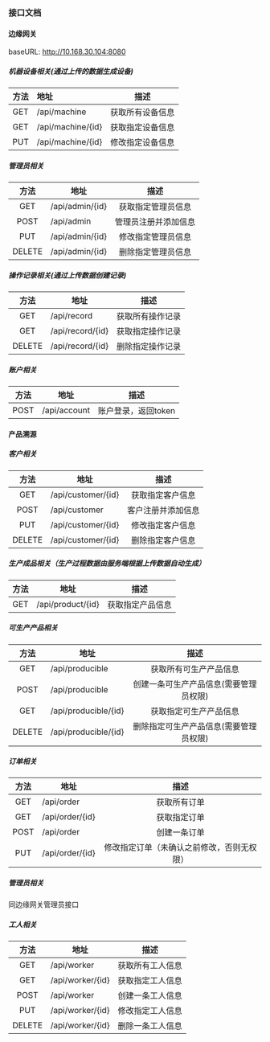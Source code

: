 ### 接口文档

#### 边缘网关

baseURL: http://10.168.30.104:8080

##### 机器设备相关(通过上传的数据生成设备)

| 方法 | 地址              |       描述       |
| :--: | :---------------- | :--------------: |
| GET  | /api/machine      | 获取所有设备信息 |
| GET  | /api/machine/{id} | 获取指定设备信息 |
| PUT  | /api/machine/{id} | 修改指定设备信息 |

##### 管理员相关

|  方法  | 地址            |         描述         |
| :----: | --------------- | :------------------: |
|  GET   | /api/admin/{id} |  获取指定管理员信息  |
|  POST  | /api/admin      | 管理员注册并添加信息 |
|  PUT   | /api/admin/{id} |  修改指定管理员信息  |
| DELETE | /api/admin/{id} |  删除指定管理员信息  |

##### 操作记录相关(通过上传数据创建记录)

|  方法  | 地址             |       描述       |
| :----: | ---------------- | :--------------: |
|  GET   | /api/record      | 获取所有操作记录 |
|  GET   | /api/record/{id} | 获取指定操作记录 |
| DELETE | /api/record/{id} | 删除指定操作记录 |

##### 账户相关

| 方法 | 地址         |        描述         |
| :--: | ------------ | :-----------------: |
| POST | /api/account | 账户登录，返回token |

#### 产品溯源

##### 客户相关

|  方法  | 地址               |        描述        |
| :----: | ------------------ | :----------------: |
|  GET   | /api/customer/{id} |  获取指定客户信息  |
|  POST  | /api/customer      | 客户注册并添加信息 |
|  PUT   | /api/customer/{id} |  修改指定客户信息  |
| DELETE | /api/customer/{id} |  删除指定客户信息  |



##### 生产成品相关（生产过程数据由服务端根据上传数据自动生成）

| 方法 | 地址              |       描述       |
| :--: | ----------------- | :--------------: |
| GET  | /api/product/{id} | 获取指定产品信息 |

##### 可生产产品相关

|  方法  | 地址                 |                  描述                  |
| :----: | -------------------- | :------------------------------------: |
|  GET   | /api/producible      |         获取所有可生产产品信息         |
|  POST  | /api/producible      | 创建一条可生产产品信息(需要管理员权限) |
|  GET   | /api/producible/{id} |         获取指定可生产产品信息         |
| DELETE | /api/producible/{id} | 删除指定可生产产品信息(需要管理员权限) |

##### 订单相关

| 方法 | 地址            |                    描述                    |
| :--: | --------------- | :----------------------------------------: |
| GET  | /api/order      |                获取所有订单                |
| GET  | /api/order/{id} |                获取指定订单                |
| POST | /api/order      |                创建一条订单                |
| PUT  | /api/order/{id} | 修改指定订单（未确认之前修改，否则无权限） |

##### 管理员相关

同边缘网关管理员接口

##### 工人相关

|  方法  | 地址             |       描述       |
| :----: | ---------------- | :--------------: |
|  GET   | /api/worker      | 获取所有工人信息 |
|  GET   | /api/worker/{id} | 获取指定工人信息 |
|  POST  | /api/worker      | 创建一条工人信息 |
|  PUT   | /api/worker/{id} | 修改指定工人信息 |
| DELETE | /api/worker/{id} | 删除一条工人信息 |